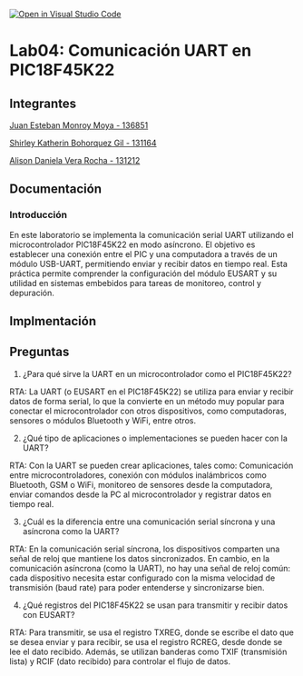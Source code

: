 [![Open in Visual Studio Code](https://classroom.github.com/assets/open-in-vscode-2e0aaae1b6195c2367325f4f02e2d04e9abb55f0b24a779b69b11b9e10269abc.svg)](https://classroom.github.com/online_ide?assignment_repo_id=19574358&assignment_repo_type=AssignmentRepo)
# Lab04: Comunicación UART en PIC18F45K22

## Integrantes

[Juan Esteban Monroy Moya - 136851](https://github.com/Juanes20feb)

[Shirley Katherin Bohorquez Gil - 131164](https://github.com/Shirleyb0440)

[Alison Daniela Vera Rocha - 131212](https://github.com/Alisondaniela-bot)


## Documentación

### Introducción

En este laboratorio se implementa la comunicación serial UART utilizando el microcontrolador PIC18F45K22 en modo asíncrono. El objetivo es establecer una conexión entre el PIC y una computadora a través de un módulo USB-UART, permitiendo enviar y recibir datos en tiempo real. Esta práctica permite comprender la configuración del módulo EUSART y su utilidad en sistemas embebidos para tareas de monitoreo, control y depuración.

## Implmentación



## Preguntas

1. ¿Para qué sirve la UART en un microcontrolador como el PIC18F45K22?

RTA: La UART (o EUSART en el PIC18F45K22) se utiliza para enviar y recibir datos de forma serial, lo que la convierte en un método muy popular para conectar el microcontrolador con otros dispositivos, como computadoras, sensores o módulos Bluetooth y WiFi, entre otros.

2. ¿Qué tipo de aplicaciones o implementaciones se pueden hacer con la UART?

RTA: Con la UART se pueden crear aplicaciones, tales como: Comunicación entre microcontroladores, conexión con módulos inalámbricos como Bluetooth, GSM o WiFi, monitoreo de sensores desde la computadora, enviar comandos desde la PC al microcontrolador y registrar datos en tiempo real.

3. ¿Cuál es la diferencia entre una comunicación serial síncrona y una asíncrona como la UART?

RTA: En la comunicación serial síncrona, los dispositivos comparten una señal de reloj que mantiene los datos sincronizados. En cambio, en la comunicación asíncrona (como la UART), no hay una señal de reloj común: cada dispositivo necesita estar configurado con la misma velocidad de transmisión (baud rate) para poder entenderse y sincronizarse bien.

4. ¿Qué registros del PIC18F45K22 se usan para transmitir y recibir datos con EUSART?

RTA: Para transmitir, se usa el registro TXREG, donde se escribe el dato que se desea enviar y para recibir, se usa el registro RCREG, desde donde se lee el dato recibido. Además, se utilizan banderas como TXIF (transmisión lista) y RCIF (dato recibido) para controlar el flujo de datos.